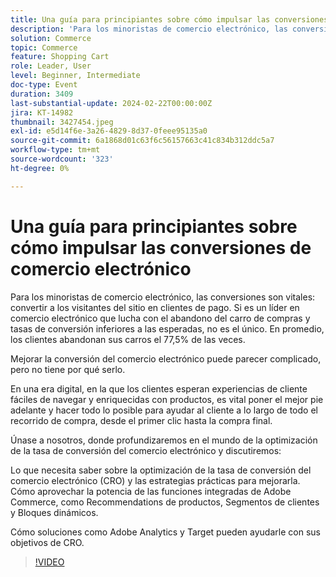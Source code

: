 ```yaml
---
title: Una guía para principiantes sobre cómo impulsar las conversiones de comercio electrónico
description: 'Para los minoristas de comercio electrónico, las conversiones son vitales: convertir a los visitantes del sitio en clientes de pago. Si es un líder en comercio electrónico que lucha con el abandono del carro de compras y tasas de conversión inferiores a las esperadas, no es el único. En promedio, los clientes abandonan sus carros el 77,5 % del tiempo.Mejorar la conversión del comercio electrónico puede parecer complicado, pero no tiene por qué serlo.En una era digital, en la que los clientes esperan experiencias de cliente fáciles de navegar y enriquecidas con productos, es vital poner el mejor pie adelante y hacer todo lo posible para apoyar al cliente a través de todo el recorrido de compra, desde su primer clic hasta su compra final.Únase a nosotros, donde nos sumergiremos en el mundo de la optimización de las tasas de conversión del comercio electrónico y discutiremos: Lo que necesita saber acerca de la optimización de las tasas de conversión del comercio electrónico (CRO) y Estrategias para mejorarlo.Cómo aprovechar la potencia de las funciones integradas de Adobe Commerce, como Product Recommendations, Segmentos del cliente y Bloques dinámicos.Cómo las soluciones como Adobe Analytics y Target pueden ayudarle con sus objetivos de CRO.'
solution: Commerce
topic: Commerce
feature: Shopping Cart
role: Leader, User
level: Beginner, Intermediate
doc-type: Event
duration: 3409
last-substantial-update: 2024-02-22T00:00:00Z
jira: KT-14982
thumbnail: 3427454.jpeg
exl-id: e5d14f6e-3a26-4829-8d37-0feee95135a0
source-git-commit: 6a1868d01c63f6c56157663c41c834b312ddc5a7
workflow-type: tm+mt
source-wordcount: '323'
ht-degree: 0%

---
```


# Una guía para principiantes sobre cómo impulsar las conversiones de comercio electrónico

Para los minoristas de comercio electrónico, las conversiones son vitales: convertir a los visitantes del sitio en clientes de pago. Si es un líder en comercio electrónico que lucha con el abandono del carro de compras y tasas de conversión inferiores a las esperadas, no es el único. En promedio, los clientes abandonan sus carros el 77,5% de las veces.

Mejorar la conversión del comercio electrónico puede parecer complicado, pero no tiene por qué serlo.

En una era digital, en la que los clientes esperan experiencias de cliente fáciles de navegar y enriquecidas con productos, es vital poner el mejor pie adelante y hacer todo lo posible para ayudar al cliente a lo largo de todo el recorrido de compra, desde el primer clic hasta la compra final.

Únase a nosotros, donde profundizaremos en el mundo de la optimización de la tasa de conversión del comercio electrónico y discutiremos:

Lo que necesita saber sobre la optimización de la tasa de conversión del comercio electrónico (CRO) y las estrategias prácticas para mejorarla.
Cómo aprovechar la potencia de las funciones integradas de Adobe Commerce, como Recommendations de productos, Segmentos de clientes y Bloques dinámicos.

Cómo soluciones como Adobe Analytics y Target pueden ayudarle con sus objetivos de CRO.

>[!VIDEO](https://video.tv.adobe.com/v/3427454/?learn=on)
